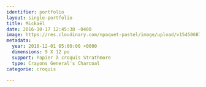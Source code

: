 ```yaml
---
identifier: portfolio
layout: single-portfolio
title: Mickaël
date: 2016-10-17 12:45:38 -0400
image: https://res.cloudinary.com/npaquet-pastel/image/upload/v1545068754/DSC09605.jpg
metadata:
  year: 2016-12-01 05:00:00 +0000
  dimensions: 9 X 12 po
  support: Papier à croquis Strathmore
  type: Crayons General's Charcoal
categorie: croquis

---
```

